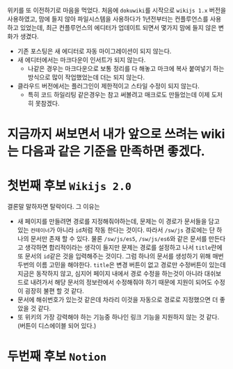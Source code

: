 위키를 또 이전하기로 마음을 먹었다. 처음에 `dokuwiki`를 시작으로 `wikijs 1.x` 버전을 사용하였고, 맘에 들지 않아 파일시스템을 사용하다가 1년전부터는 컨플루언스를 사용하고 있었는데, 최근 컨플루언스의 에디터가 업데이트 되면서 몇가지 맘에 들지 않은 변화가 생겼다.

- 기존 포스팅은 새 에디터로 자동 마이그레이션이 되지 않는다.
- 새 에디터에서는 마크다운이 인서트가 되지 않는다.
  - 나같은 경우는 마크다운으로 보통 정리를 다 해놓고 마크에 복사 붙여넣기 하는 방식으로 많이 작업했었는데 더는 되지 않는다.
- 클라우드 버전에서는 플러그인이 제한적이고 스타일 수정이 되지 않는다.
  - 특히 코드 하일리팅 같은경우는 참고 써볼려고 매크로도 만들었는데 이제 도저히 못참겠다.

# 지금까지 써보면서 내가 앞으로 쓰려는 wiki는 다음과 같은 기준을 만족하면 좋겠다.

# 첫번째 후보 `Wikijs 2.0`

결론말 말하자면 탈락이다. 그 이유는

- 새 페이지를 만들려면 경로를 지정해줘야하는데, 문제는 이 경로가 문서들을 담고 있는 `컨테이너`가 아니라 `id`처럼 작동 한다는 것이다. 따라서 `/sw/js` 경로에는 단 하나의 문서만 존재 할 수 있다. 물론 `/sw/js/es5`, `/sw/js/es6`와 같은 문서를 만든다고 생각하면 합리적이라는 생각이 들지만 문제는 경로를 설정하고 나서 `title`란에 또 문서의 `id`같은 것을 입력해주는 것이다. 그럼 하나의 문서를 생성하기 위해 매번 두번의 이름 고민을 해야한다. `title`은 변경 버튼이 없고 경로만 수정버튼이 있는데 지금은 동작하지 않고, 심지어 페이지 내에서 경로 수정을 하는것이 아니라 대쉬보드로 내려가서 해당 문서의 정보란에서 수정해줘야 하기 때문에 지원이 되어도 수정이 굉장히 불편 할 것 같다.
- 문서에 해쉬번호가 있는것 같은데 차라리 이것을 자동으로 경로로 지정했으면 더 좋았을 것 같다.
- 또 위키의 가장 강력해야 하는 기능중 하나인 링크 기능을 지원하지 않는 것 같다.(버튼이 디스에이블 되어 있다.)

# 두번째 후보 `Notion`
